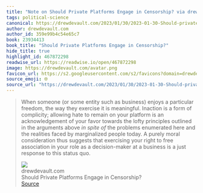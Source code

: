 ```yaml
---
title: "Note on Should Private Platforms Engage in Censorship? via drewdevault.com"
tags: political-science
canonical: https://drewdevault.com/2023/01/30/2023-01-30-Should-private-platforms-engage-in-censorship.html
author: drewdevault.com
author_id: 359e99b4c54e65c7
book: 23934413
book_title: "Should Private Platforms Engage in Censorship?"
hide_title: true
highlight_id: 467872298
readwise_url: https://readwise.io/open/467872298
image: https://drewdevault.com/avatar.png
favicon_url: https://s2.googleusercontent.com/s2/favicons?domain=drewdevault.com
source_emoji: 🌐
source_url: "https://drewdevault.com/2023/01/30/2023-01-30-Should-private-platforms-engage-in-censorship.html#:~:text=When%20someone%20%28or,this%20status%20quo."
---
```


> When someone (or some entity such as business) enjoys a particular freedom, the way they exercise it is meaningful. Inaction is a form of complicity; allowing hate to remain on your platform is an acknowledgement of your favor towards the lofty principles outlined in the arguments above *in spite of* the problems enumerated here and the realities faced by marginalized people today. A purely moral consideration thus suggests that exercising your right to free association in your role as a decision-maker at a business is a just response to this status quo.
> <div class="quoteback-footer"><div class="quoteback-avatar"><img class="mini-favicon" src="https://s2.googleusercontent.com/s2/favicons?domain=drewdevault.com"></div><div class="quoteback-metadata"><div class="metadata-inner"><span style="display:none">FROM:</span><div aria-label="drewdevault.com" class="quoteback-author"> drewdevault.com</div><div aria-label="Should Private Platforms Engage in Censorship?" class="quoteback-title"> Should Private Platforms Engage in Censorship?</div></div></div><div class="quoteback-backlink"><a target="_blank" aria-label="go to the full text of this quotation" rel="noopener" href="https://drewdevault.com/2023/01/30/2023-01-30-Should-private-platforms-engage-in-censorship.html#:~:text=When%20someone%20%28or,this%20status%20quo." class="quoteback-arrow"> Source</a></div></div>